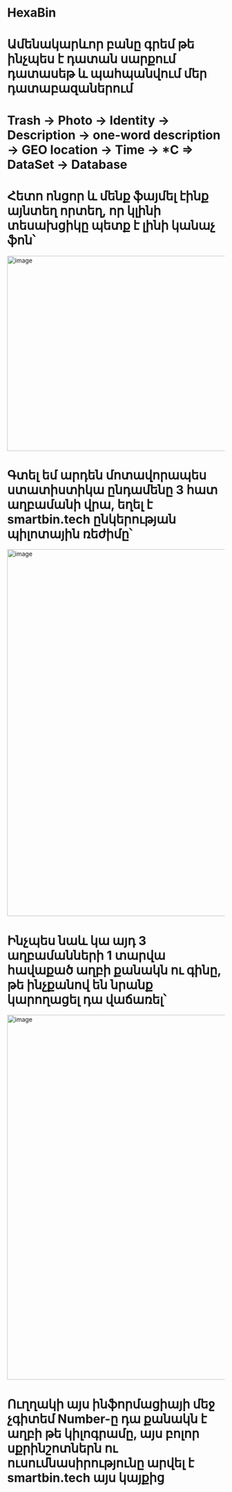 # HexaBin

# Ամենակարևոր բանը գրեմ թե ինչպես է դատան սարքում դատասեթ և պահպանվում մեր դատաբազաներում
# Trash -> Photo -> Identity -> Description -> one-word description -> GEO location -> Time -> *C => DataSet -> Database


# Հետո ոնցոր և մենք ֆայմել էինք այնտեղ որտեղ, որ կլինի տեսախցիկը պետք է լինի կանաչ ֆոն՝ 
<img width="1384" height="451" alt="image" src="https://github.com/user-attachments/assets/6f94e4d0-d7e0-4682-a770-be54c053cc5b" />


# Գտել եմ արդեն մոտավորապես ստատիստիկա ընդամենը 3 հատ աղբամանի վրա, եղել է smartbin.tech ընկերության պիլոտային ռեժիմը՝ 
<img width="1375" height="848" alt="image" src="https://github.com/user-attachments/assets/d38a78b2-cd8e-49ea-abff-e85282f11cb5" />


# Ինչպես նաև կա այդ 3 աղբամանների 1 տարվա հավաքած աղբի քանակն ու գինը, թե ինչքանով են նրանք կարողացել դա վաճառել՝ 
 
<img width="890" height="843" alt="image" src="https://github.com/user-attachments/assets/1b1f7e74-bd79-4360-af6a-d9cf688ebcfb" />

# Ուղղակի այս ինֆորմացիայի մեջ չգիտեմ Number-ը դա քանակն է աղբի թե կիլոգրամը, այս բոլոր սքրինշոտներն ու ուսումնասիրությունը արվել է smartbin.tech այս կայքից
